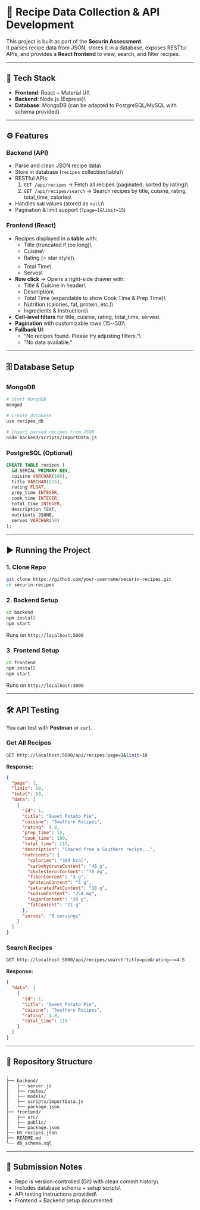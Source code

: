 # 🍲 Recipe Data Collection & API Development

This project is built as part of the **Securin Assessment**.\
It parses recipe data from JSON, stores it in a database, exposes
RESTful APIs, and provides a **React frontend** to view, search, and
filter recipes.

------------------------------------------------------------------------

## 📌 Tech Stack

-   **Frontend**: React + Material UI\
-   **Backend**: Node.js (Express)\
-   **Database**: MongoDB (can be adapted to PostgreSQL/MySQL with
    schema provided)

------------------------------------------------------------------------

## ⚙️ Features

### Backend (API)

-   Parse and clean JSON recipe data\
-   Store in database (`recipes` collection/table)\
-   RESTful APIs:
    1.  `GET /api/recipes` → Fetch all recipes (paginated, sorted by
        rating)\
    2.  `GET /api/recipes/search` → Search recipes by title, cuisine,
        rating, total_time, calories\
-   Handles `NaN` values (stored as `null`)\
-   Pagination & limit support (`?page=1&limit=15`)

### Frontend (React)

-   Recipes displayed in a **table** with:
    -   Title (truncated if too long)\
    -   Cuisine\
    -   Rating (⭐ star style)\
    -   Total Time\
    -   Serves\
-   **Row click** → Opens a right-side drawer with:
    -   Title & Cuisine in header\
    -   Description\
    -   Total Time (expandable to show Cook Time & Prep Time)\
    -   Nutrition (calories, fat, protein, etc.)\
    -   Ingredients & Instructions\
-   **Cell-level filters** for title, cuisine, rating, total_time,
    serves\
-   **Pagination** with customizable rows (15--50)\
-   **Fallback UI**:
    -   "No recipes found. Please try adjusting filters."\
    -   "No data available."

------------------------------------------------------------------------

## 🗄️ Database Setup

### MongoDB

``` bash
# Start MongoDB
mongod

# Create database
use recipes_db

# Insert parsed recipes from JSON
node backend/scripts/importData.js
```

### PostgreSQL (Optional)

``` sql
CREATE TABLE recipes (
  id SERIAL PRIMARY KEY,
  cuisine VARCHAR(100),
  title VARCHAR(255),
  rating FLOAT,
  prep_time INTEGER,
  cook_time INTEGER,
  total_time INTEGER,
  description TEXT,
  nutrients JSONB,
  serves VARCHAR(50)
);
```

------------------------------------------------------------------------

## ▶️ Running the Project

### 1. Clone Repo

``` bash
git clone https://github.com/your-username/securin-recipes.git
cd securin-recipes
```

### 2. Backend Setup

``` bash
cd backend
npm install
npm start
```

Runs on `http://localhost:5000`

### 3. Frontend Setup

``` bash
cd frontend
npm install
npm start
```

Runs on `http://localhost:3000`

------------------------------------------------------------------------

## 🛠️ API Testing

You can test with **Postman** or `curl`.

### Get All Recipes

``` bash
GET http://localhost:5000/api/recipes?page=1&limit=10
```

**Response:**

``` json
{
  "page": 1,
  "limit": 10,
  "total": 50,
  "data": [
    {
      "id": 1,
      "title": "Sweet Potato Pie",
      "cuisine": "Southern Recipes",
      "rating": 4.8,
      "prep_time": 15,
      "cook_time": 100,
      "total_time": 115,
      "description": "Shared from a Southern recipe...",
      "nutrients": {
        "calories": "389 kcal",
        "carbohydrateContent": "48 g",
        "cholesterolContent": "78 mg",
        "fiberContent": "3 g",
        "proteinContent": "5 g",
        "saturatedFatContent": "10 g",
        "sodiumContent": "254 mg",
        "sugarContent": "28 g",
        "fatContent": "21 g"
      },
      "serves": "8 servings"
    }
  ]
}
```

### Search Recipes

``` bash
GET http://localhost:5000/api/recipes/search?title=pie&rating=>=4.5
```

**Response:**

``` json
{
  "data": [
    {
      "id": 1,
      "title": "Sweet Potato Pie",
      "cuisine": "Southern Recipes",
      "rating": 4.8,
      "total_time": 115
    }
  ]
}
```

------------------------------------------------------------------------

## 📂 Repository Structure

    .
    ├── backend/
    │   ├── server.js
    │   ├── routes/
    │   ├── models/
    │   ├── scripts/importData.js
    │   └── package.json
    ├── frontend/
    │   ├── src/
    │   ├── public/
    │   └── package.json
    ├── US_recipes.json
    ├── README.md
    └── db_schema.sql

------------------------------------------------------------------------

## 📝 Submission Notes

-   Repo is version-controlled (Git) with clean commit history\
-   Includes database schema + setup scripts\
-   API testing instructions provided\
-   Frontend + Backend setup documented
